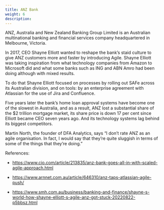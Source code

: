 ```yaml
---
title: ANZ Bank
weight: 6
description: 
---
```


ANZ, Australia and New Zealand Banking Group Limited is an Australian multinational banking and financial services company headquartered in Melbourne, Victoria.

In 2017, CEO Shayne Elliott wanted to reshape the bank’s staid culture to give ANZ customers more and faster by introducing Agile. Shayne Elliott was taking inspiration from what technology companies from Amazon to Microsoft did and what some banks such as ING and ABN Amro had been doing although with mixed results.

To do that Shayne Elliott focused on processes by rolling out SAFe across its Australian division, and on tools: by an enterprise agreement with Atlassian for the use of Jira and Confluence.

Five years later the bank’s home loan approval systems have become one of the slowest in Australia, and as a result, ANZ lost a substantial share of the $2 trillion mortgage market, its share price is down 17 per cent since Elliott became CEO seven years ago. And its technology systems lag behind its biggest competitors.

Martin North, the founder of DFA Analytics, says “I don’t rate ANZ as an agile organisation. In fact, I would say that they’re quite sluggish in terms of some of the things that they’re doing.”

References:

- https://www.cio.com/article/213835/anz-bank-goes-all-in-with-scaled-agile-approach.html 

- https://www.arnnet.com.au/article/646310/anz-taps-atlassian-agile-push/ 

- https://www.smh.com.au/business/banking-and-finance/shayne-s-world-how-shayne-elliott-s-agile-anz-got-stuck-20220822-p5bbsz.html 